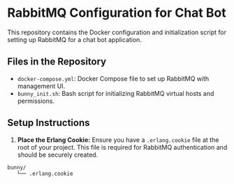 # RabbitMQ Configuration for Chat Bot

This repository contains the Docker configuration and initialization script for setting up RabbitMQ for a chat bot application.

## Files in the Repository

- `docker-compose.yml`: Docker Compose file to set up RabbitMQ with management UI.
- `bunny_init.sh`: Bash script for initializing RabbitMQ virtual hosts and permissions.

## Setup Instructions

1. **Place the Erlang Cookie:**
   Ensure you have a `.erlang.cookie` file at the root of your project. This file is required for RabbitMQ authentication and should be securely created.

```
bunny/
   └── .erlang.cookie
```